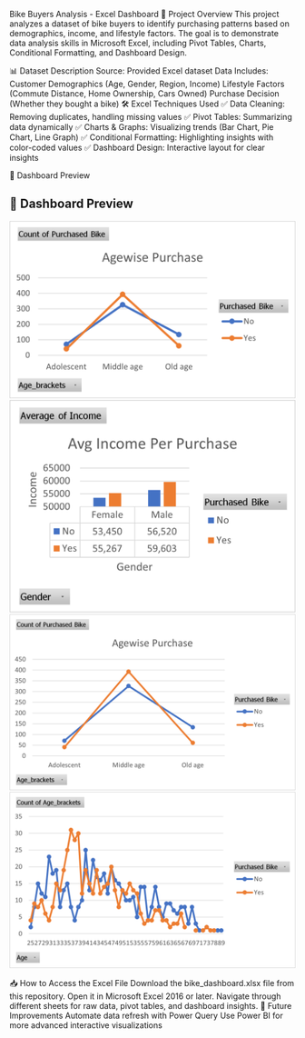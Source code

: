Bike Buyers Analysis - Excel Dashboard
📌 Project Overview
This project analyzes a dataset of bike buyers to identify purchasing patterns based on demographics, income, and lifestyle factors. The goal is to demonstrate data analysis skills in Microsoft Excel, including Pivot Tables, Charts, Conditional Formatting, and Dashboard Design.

📊 Dataset Description
Source: Provided Excel dataset
Data Includes:
Customer Demographics (Age, Gender, Region, Income)
Lifestyle Factors (Commute Distance, Home Ownership, Cars Owned)
Purchase Decision (Whether they bought a bike)
🛠 Excel Techniques Used
✅ Data Cleaning: Removing duplicates, handling missing values
✅ Pivot Tables: Summarizing data dynamically
✅ Charts & Graphs: Visualizing trends (Bar Chart, Pie Chart, Line Graph)
✅ Conditional Formatting: Highlighting insights with color-coded values
✅ Dashboard Design: Interactive layout for clear insights

📸 Dashboard Preview
## 📸 Dashboard Preview
![Excel Dashboard](Picture1.png)
![Excel Dashboard](Picture2.png)
![Excel Dashboard](Picture3.png)
![Excel Dashboard](Picture4.png)


📥 How to Access the Excel File
Download the bike_dashboard.xlsx file from this repository.
Open it in Microsoft Excel 2016 or later.
Navigate through different sheets for raw data, pivot tables, and dashboard insights.
📌 Future Improvements
Automate data refresh with Power Query
Use Power BI for more advanced interactive visualizations

